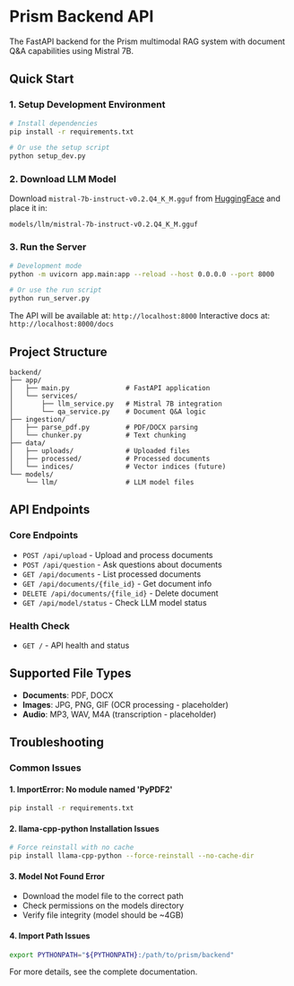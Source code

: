 # Prism Backend API

The FastAPI backend for the Prism multimodal RAG system with document Q&A capabilities using Mistral 7B.

## Quick Start

### 1. Setup Development Environment

```bash
# Install dependencies
pip install -r requirements.txt

# Or use the setup script
python setup_dev.py
```

### 2. Download LLM Model

Download `mistral-7b-instruct-v0.2.Q4_K_M.gguf` from [HuggingFace](https://huggingface.co/TheBloke/Mistral-7B-Instruct-v0.2-GGUF) and place it in:
```
models/llm/mistral-7b-instruct-v0.2.Q4_K_M.gguf
```

### 3. Run the Server

```bash
# Development mode
python -m uvicorn app.main:app --reload --host 0.0.0.0 --port 8000

# Or use the run script
python run_server.py
```

The API will be available at: `http://localhost:8000`
Interactive docs at: `http://localhost:8000/docs`

## Project Structure

```
backend/
├── app/
│   ├── main.py              # FastAPI application
│   └── services/
│       ├── llm_service.py   # Mistral 7B integration
│       └── qa_service.py    # Document Q&A logic
├── ingestion/
│   ├── parse_pdf.py         # PDF/DOCX parsing
│   └── chunker.py           # Text chunking
├── data/
│   ├── uploads/             # Uploaded files
│   ├── processed/           # Processed documents
│   └── indices/             # Vector indices (future)
└── models/
    └── llm/                 # LLM model files
```

## API Endpoints

### Core Endpoints
- `POST /api/upload` - Upload and process documents
- `POST /api/question` - Ask questions about documents  
- `GET /api/documents` - List processed documents
- `GET /api/documents/{file_id}` - Get document info
- `DELETE /api/documents/{file_id}` - Delete document
- `GET /api/model/status` - Check LLM model status

### Health Check
- `GET /` - API health and status

## Supported File Types
- **Documents**: PDF, DOCX
- **Images**: JPG, PNG, GIF (OCR processing - placeholder)
- **Audio**: MP3, WAV, M4A (transcription - placeholder)

## Troubleshooting

### Common Issues

#### 1. ImportError: No module named 'PyPDF2'
```bash
pip install -r requirements.txt
```

#### 2. llama-cpp-python Installation Issues
```bash
# Force reinstall with no cache
pip install llama-cpp-python --force-reinstall --no-cache-dir
```

#### 3. Model Not Found Error
- Download the model file to the correct path
- Check permissions on the models directory
- Verify file integrity (model should be ~4GB)

#### 4. Import Path Issues
```bash
export PYTHONPATH="${PYTHONPATH}:/path/to/prism/backend"
```

For more details, see the complete documentation.